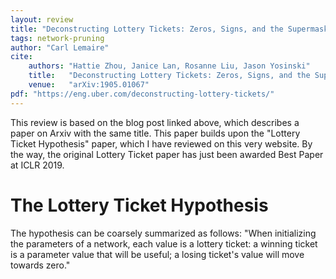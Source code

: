 ```yaml
---
layout: review
title: "Deconstructing Lottery Tickets: Zeros, Signs, and the Supermask"
tags: network-pruning
author: "Carl Lemaire"
cite:
    authors: "Hattie Zhou, Janice Lan, Rosanne Liu, Jason Yosinski"
    title:   "Deconstructing Lottery Tickets: Zeros, Signs, and the Supermask"
    venue:   "arXiv:1905.01067"
pdf: "https://eng.uber.com/deconstructing-lottery-tickets/"
---
```


This review is based on the blog post linked above, which describes a paper on Arxiv with the same title. This paper builds upon the "Lottery Ticket Hypothesis" paper, which I have reviewed on this very website. By the way, the original Lottery Ticket paper has just been awarded Best Paper at ICLR 2019.

# The Lottery Ticket Hypothesis

The hypothesis can be coarsely summarized as follows: "When initializing the parameters of a network, each value is a lottery ticket: a winning ticket is a parameter value that will be useful; a losing ticket's value will move towards zero."
